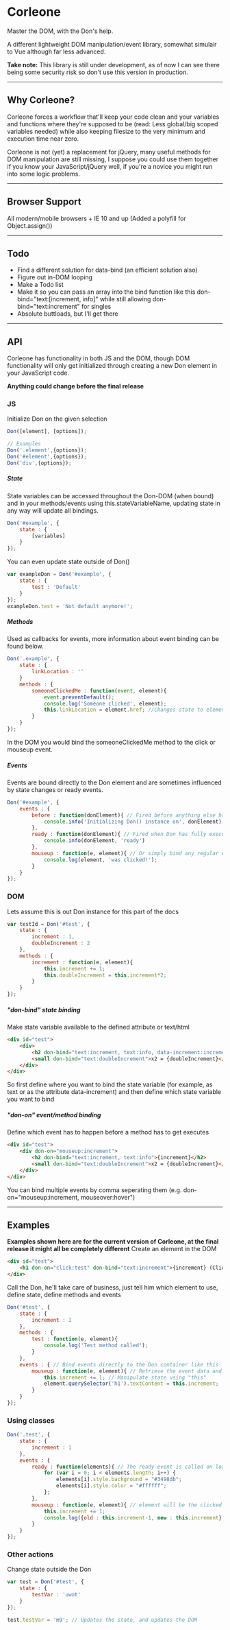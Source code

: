 # Corleone
Master the DOM, with the Don's help.

A different lightweight DOM manipulation/event library, somewhat simulair to Vue although far less advanced.

**Take note:** This library is still under development, as of now I can see there being some security risk so don't use this version in production.

---

## Why Corleone?
Corleone forces a workflow that'll keep your code clean and your variables and functions where they're supposed to be (read: Less global/big scoped variables needed) while also keeping filesize to the very minimum and execution time near zero.

Corleone is not (yet) a replacement for jQuery, many useful methods for DOM manipulation are still missing, I suppose you could use them together if you know your JavaScript/jQuery well, if you're a novice you might run into some logic problems.

---

## Browser Support
All modern/mobile browsers + IE 10 and up (Added a polyfill for Object.assign())

---

## Todo
- Find a different solution for data-bind (an efficient solution also)
- Figure out in-DOM looping
- Make a Todo list
- Make it so you can pass an array into the bind function like this don-bind="text:[increment, info]" while still allowing don-bind="text:increment" for singles
- Absolute buttloads, but I'll get there

---

## API
Corleone has functionality in both JS and the DOM, though DOM functionality will only get initialized through creating a new Don element in your JavaScript code.

**Anything could change before the final release**

### JS
Initialize Don on the given selection
```javascript
Don([element], [options]);

// Examples
Don('.element',{options});
Don('#element',{options});
Don('div',{options});

```

##### State
State variables can be accessed throughout the Don-DOM (when bound) and in your methods/events using this.stateVariableName, updating state in any way will update all bindings.
```javascript
Don('#example', {
	state : {
		[variables]
	}
});
```
You can even update state outside of Don()
```javascript
var exampleDon = Don('#example', {
	state : {
		test : 'Default'
	}
});
exampleDon.test = 'Not default anymore!';
```

##### Methods
Used as callbacks for events, more information about event binding can be found below.
```javascript
Don('.example', {
	state : {
		linkLocation : ''
	}
	methods : {
		someoneClickedMe : function(event, element){
			event.preventDefault();
			console.log('Someone clicked', element);
			this.linkLocation = element.href; //Changes state to element's href value
		}
	}
});
```
In the DOM you would bind the someoneClickedMe method to the click or mouseup event.

##### Events
Events are bound directly to the Don element and are sometimes influenced by state changes or ready events.
```javascript
Don('#example', {
	events : {
		before : function(donElement){ // Fired before anything else happens
			console.info('Initializing Don() instance on', donElement);
		},
		ready : function(donElement){ // Fired when Don has fully executed
			console.info(donElement, 'ready')
		},
		mouseup : function(e, element){ // Or simply bind any regular event to the Don element (events supported by addEventListener)
			console.log(element, 'was clicked!');
		}
	}
});
```

### DOM
Lets assume this is out Don instance for this part of the docs
```javascript
var testId = Don('#test', {
	state : {
		increment : 1,
		doubleIncrement : 2
	},
	methods : {
		increment : function(e, element){
			this.increment += 1;
			this.doubleIncrement = this.increment*2;
		}
	}
});
```
##### "don-bind" state binding
Make state variable available to the defined attribute or text/html
```html
<div id="test">
	<div>
		<h2 don-bind="text:increment, text:info, data-increment:increment" data-increment="{increment}">{increment}</h2>
		<small don-bind="text:doubleIncrement">x2 = {doubleIncrement}</small>
	</div>
</div>
```
So first define where you want to bind the state variable (for example, as text or as the attribute data-increment) and then define which state variable you want to bind

##### "don-on" event/method binding
Define which event has to happen before a method has to get executes
```html
<div id="test">
	<div don-on="mouseup:increment">
		<h2 don-bind="text:increment, text:info">{increment}</h2>
		<small don-bind="text:doubleIncrement">x2 = {doubleIncrement}</small>
	</div>
</div>
```
You can bind multiple events by comma seperating them (e.g. don-on="mouseup:increment, mouseover:hover")


---

## Examples
**Examples shown here are for the current version of Corleone, at the final release it might all be completely different**
Create an element in the DOM
```html
<div id="test">
	<h1 don-on="click:test" don-bind="text:increment">{increment} (Click me)</h1> // Add events using data-don-event=eventName:methodName
</div>
```

Call the Don, he'll take care of business, just tell him which element to use, define state, define methods and events
```javascript
Don('#test', {
	state : {
		increment : 1
	},
	methods : {
		test : function(e, element){
			console.log('Test method called');
		}
	},
	events : { // Bind events directly to the Don container like this
		mouseup : function(e, element){ // Retrieve the event data and element (#test in this case)
			this.increment += 1; // Manipulate state using "this"
			element.querySelector('h1').textContent = this.increment;
		}
	}
});
```

### Using classes
```javascript
Don('.test', {
	state : {
		increment : 1
	},
	events : {
		ready : function(elements){ // The ready event is called on load
			for (var i = 0; i < elements.length; i++) {
				elements[i].style.background = "#3498db";
				elements[i].style.color = "#ffffff";
			};
		},
		mouseup : function(e, element){ // element will be the clicked element, not all elements with .test
			this.increment += 1;
			console.log({old : this.increment-1, new : this.increment}, element);
		}
	}
});
```

### Other actions
Change state outside the Don
```javascript
var test = Don('#test', {
    state : {
        testVar : 'uwot'
    }
});

test.testVar = 'm9'; // Updates the state, and updates the DOM
```




